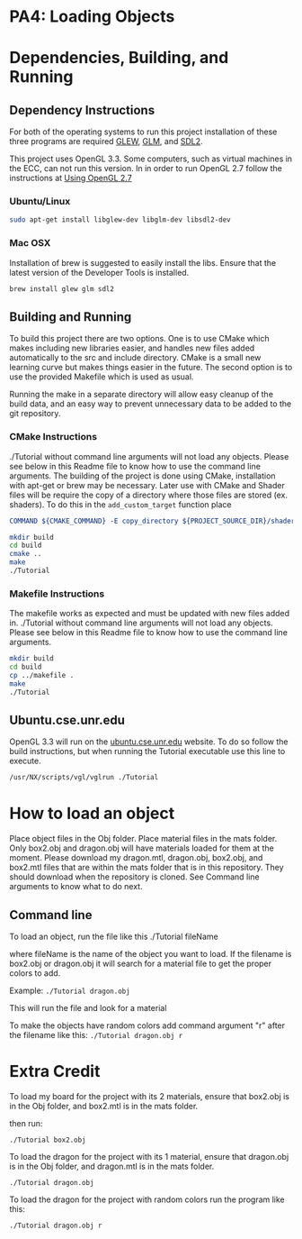 # PA4: Loading Objects

# Dependencies, Building, and Running

## Dependency Instructions
For both of the operating systems to run this project installation of these three programs are required [GLEW](http://glew.sourceforge.net/), [GLM](http://glm.g-truc.net/0.9.7/index.html), and [SDL2](https://wiki.libsdl.org/Tutorials).

This project uses OpenGL 3.3. Some computers, such as virtual machines in the ECC, can not run this version. In in order to run OpenGL 2.7 follow the instructions at [Using OpenGL 2.7](https://github.com/HPC-Vis/computer-graphics/wiki/Using-OpenGL-2.7)

### Ubuntu/Linux
```bash
sudo apt-get install libglew-dev libglm-dev libsdl2-dev
```

### Mac OSX
Installation of brew is suggested to easily install the libs. Ensure that the latest version of the Developer Tools is installed.
```bash
brew install glew glm sdl2
```

## Building and Running
To build this project there are two options. One is to use CMake which makes including new libraries easier, and handles new files added automatically to the src and include directory. CMake is a small new learning curve but makes things easier in the future.
The second option is to use the provided Makefile which is used as usual.

Running the make in a separate directory will allow easy cleanup of the build data, and an easy way to prevent unnecessary data to be added to the git repository.  

### CMake Instructions
./Tutorial without command line arguments will not load any objects. Please see below in this Readme file to know how to use the command line arguments. The building of the project is done using CMake, installation with apt-get or brew may be necessary. Later use with CMake and Shader files will be require the copy of a directory where those files are stored (ex. shaders). To do this in the ```add_custom_target``` function place 
```cmake
COMMAND ${CMAKE_COMMAND} -E copy_directory ${PROJECT_SOURCE_DIR}/shaders/ ${CMAKE_CURRENT_BINARY_DIR}/shaders
```

```bash
mkdir build
cd build
cmake ..
make
./Tutorial
```

### Makefile Instructions 
The makefile works as expected and must be updated with new files added in. ./Tutorial without command line arguments will not load any objects. Please see below in this Readme file to know how to use the command line arguments.

```bash
mkdir build
cd build
cp ../makefile .
make
./Tutorial
```

## Ubuntu.cse.unr.edu
OpenGL 3.3 will run on the [ubuntu.cse.unr.edu](https://ubuntu.cse.unr.edu/) website. To do so follow the build instructions, but when running the Tutorial executable use this line to execute.
```bash
/usr/NX/scripts/vgl/vglrun ./Tutorial
```
# How to load an object
Place object files in the Obj folder. Place material files in the mats folder. Only box2.obj and dragon.obj will have materials loaded for them at the moment. Please download my dragon.mtl, dragon.obj, box2.obj, and box2.mtl files that are within the mats folder that is in this repository. They should download when the repository is cloned.
See Command line arguments to know what to do next.

## Command line
To load an object, run the file like this ./Tutorial fileName

where fileName is the name of the object you want to load.
If the filename is box2.obj or dragon.obj it will search for a material file to get the proper colors to add.

Example:
```./Tutorial dragon.obj```

This will run the file and look for a material

To make the objects have random colors add command argument "r" after the filename like this:
```./Tutorial dragon.obj r```

# Extra Credit
To load my board for the project with its 2 materials, ensure that box2.obj is in the Obj folder, and box2.mtl is in the mats folder.

then run:

```./Tutorial box2.obj```

To load the dragon for the project with its 1 material, ensure that dragon.obj is in the Obj folder, and dragon.mtl is in the mats folder.

```./Tutorial dragon.obj```

To load the dragon for the project with random colors run the program like this:

```./Tutorial dragon.obj r```



